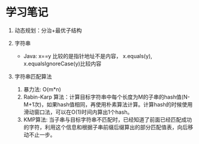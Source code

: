 # 学习笔记

1. 动态规划：分治+最优子结构	

2. 字符串
	- Java: x==y 比较的是指针地址不是内容， x.equals(y), x.equalsIgnoreCase(y)比较内容

3. 字符串匹配算法
	1. 暴力法: O(m*n)
	2. Rabin-Karp 算法：计算目标字符串中每个长度为M的子串的hash值(N-M+1次)，如果hash值相同，再使用朴素算法计算。计算hash的时候使用滑动窗口法，可以在O(1)时间内算出1个hash。
	3. KMP算法: 当子串与目标字符串不匹配时，已经知道了前面已经匹配成功的字符，利用这个信息和根据子串前缀后缀算出的部分匹配值表，向后移动不止一步。